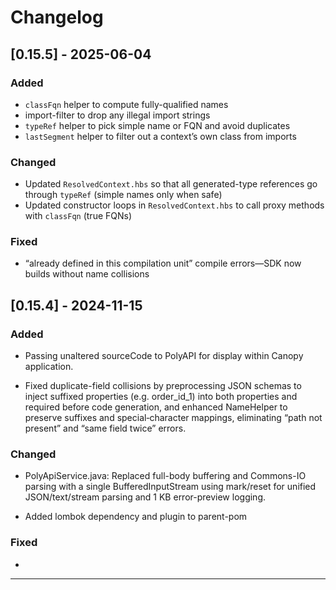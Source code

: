 # Changelog

##
## [0.15.5] - 2025-06-04

### Added

- `classFqn` helper to compute fully-qualified names
- import-filter to drop any illegal import strings
- `typeRef` helper to pick simple name or FQN and avoid duplicates
- `lastSegment` helper to filter out a context’s own class from imports

### Changed

- Updated `ResolvedContext.hbs` so that all generated-type references go through `typeRef` (simple names only when safe)
- Updated constructor loops in `ResolvedContext.hbs` to call proxy methods with `classFqn` (true FQNs)

### Fixed

- “already defined in this compilation unit” compile errors—SDK now builds without name collisions

##
## [0.15.4] - 2024-11-15

### Added

- Passing unaltered sourceCode to PolyAPI for display within Canopy application.

- Fixed duplicate-field collisions by preprocessing JSON schemas to inject suffixed properties (e.g. order_id_1) into both properties and required before code generation, and enhanced NameHelper to preserve suffixes and special‐character mappings, eliminating “path not present” and “same field twice” errors.

### Changed

- PolyApiService.java: Replaced full-body buffering and Commons-IO parsing with a single BufferedInputStream using mark/reset for unified JSON/text/stream parsing and 1 KB error-preview logging.

- Added lombok dependency and plugin to parent-pom

### Fixed

- 

---